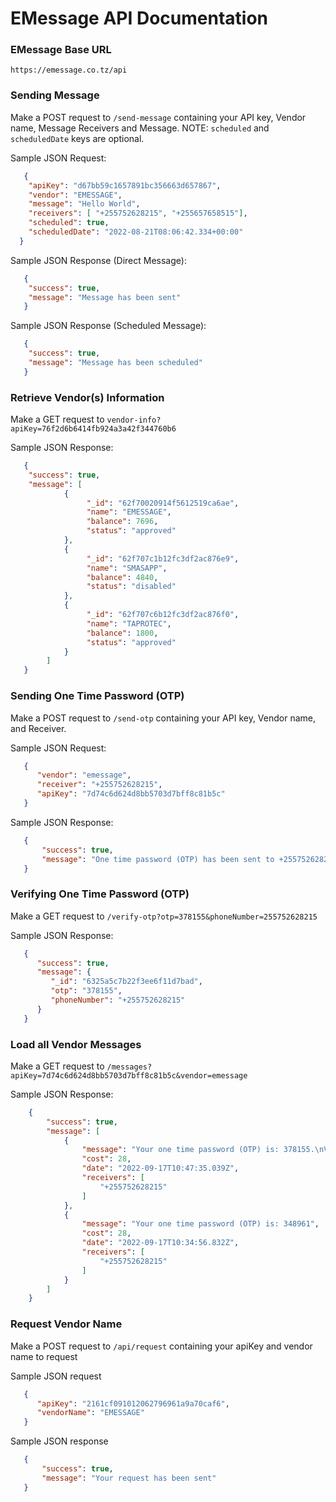 # EMessage API Documentation

### EMessage Base URL 
`https://emessage.co.tz/api`

### Sending Message

Make a POST request to `/send-message` containing your API key, Vendor name, Message Receivers and Message. 
NOTE: `scheduled` and `scheduledDate` keys are optional.

Sample JSON Request:
```JSON 
   {
   	"apiKey": "d67bb59c1657891bc356663d657867",
	"vendor": "EMESSAGE", 
	"message": "Hello World",
	"receivers": [ "+255752628215", "+255657658515"],
	"scheduled": true,
	"scheduledDate": "2022-08-21T08:06:42.334+00:00"
  }
```
Sample JSON Response (Direct Message): 
```json
   {
	"success": true,
	"message": "Message has been sent"
   }
```

Sample JSON Response (Scheduled Message):
```json
   {
	"success": true,
	"message": "Message has been scheduled"
   }
```

### Retrieve Vendor(s) Information 

Make a GET request to `vendor-info?apiKey=76f2d6b6414fb924a3a42f344760b6`

Sample JSON Response: 
```json
   {
	"success": true,
	"message": [
			{
			     "_id": "62f70020914f5612519ca6ae",
			     "name": "EMESSAGE",
			     "balance": 7696,
			     "status": "approved"
			},
			{
			     "_id": "62f707c1b12fc3df2ac876e9",
			     "name": "SMASAPP",
			     "balance": 4840,
			     "status": "disabled"
			},
			{
			     "_id": "62f707c6b12fc3df2ac876f0",
			     "name": "TAPROTEC",
			     "balance": 1800,
			     "status": "approved"
			}
		]
   }
```

### Sending One Time Password (OTP) 
Make a POST request to `/send-otp` containing your API key, Vendor name, and Receiver.

Sample JSON Request: 
```json
   {
      "vendor": "emessage",
      "receiver": "+255752628215",
      "apiKey": "7d74c6d624d8bb5703d7bff8c81b5c"
   }
```

Sample JSON Response: 
```json
   {
	   "success": true,
	   "message": "One time password (OTP) has been sent to +255752628215"
   }
```

### Verifying  One Time Password (OTP)

Make a GET request to `/verify-otp?otp=378155&phoneNumber=255752628215`

Sample JSON Response: 
```json
   {
      "success": true,
      "message": {
         "_id": "6325a5c7b22f3ee6f11d7bad",
         "otp": "378155",
         "phoneNumber": "+255752628215"
      }
   }
```

### Load all Vendor Messages

Make a GET request to `/messages?apiKey=7d74c6d624d8bb5703d7bff8c81b5c&vendor=emessage`

Sample JSON Response: 
```json
	{
		"success": true,
		"message": [
			{
				"message": "Your one time password (OTP) is: 378155.\nValid for 5 minutes.",
				"cost": 28,
				"date": "2022-09-17T10:47:35.039Z",
				"receivers": [
					"+255752628215"
				]
			},
			{
				"message": "Your one time password (OTP) is: 348961",
				"cost": 28,
				"date": "2022-09-17T10:34:56.832Z",
				"receivers": [
					"+255752628215"
				]
			}
		]
	}
```

### Request Vendor Name

Make a POST request to `/api/request` containing your apiKey and vendor name to request

Sample JSON request
```json
   {
      "apiKey": "2161cf091012062796961a9a70caf6",
      "vendorName": "EMESSAGE"
   }
```

Sample JSON response 
```json
   {
       "success": true,
       "message": "Your request has been sent"
   }
```

